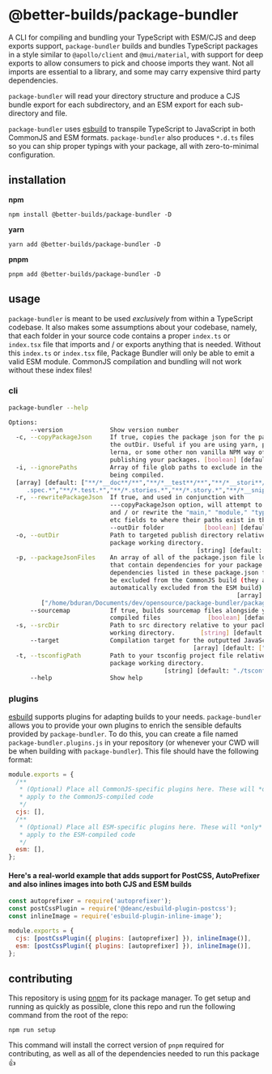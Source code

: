 # @better-builds/package-bundler

A CLI for compiling and bundling your TypeScript with ESM/CJS and deep exports support, `package-bundler` builds and bundles TypeScript packages in a style similar to `@apollo/client` and `@mui/material`, with support for deep exports to allow consumers to pick and choose imports they want. Not all imports are essential to a library, and some may carry expensive third party dependencies.

`package-bundler` will read your directory structure and produce a CJS bundle export for each subdirectory, and an ESM export for each
sub-directory and file.

`package-bundler` uses [esbuild](https://github.com/evanw/esbuild) to transpile TypeScript to JavaScript in both CommonJS and ESM formats. `package-bundler` also produces `*.d.ts` files so you can ship proper typings with your package, all with zero-to-minimal configuration.

## installation

**npm**

`npm install @better-builds/package-bundler -D`

**yarn**

`yarn add @better-builds/package-bundler -D`

**pnpm**

`pnpm add @better-builds/package-bundler -D`

## usage

`package-bundler` is meant to be used *exclusively* from within a TypeScript codebase. It also makes some assumptions about your codebase, namely, that each folder in your source code contains a proper `index.ts` or `index.tsx` file that imports and / or exports anything that is needed. Without this `index.ts` or `index.tsx` file, Package Bundler will only be able to emit a valid ESM module. CommonJS compilation and bundling will not work without these index files!

### cli

```bash
package-bundler --help

Options:
      --version             Show version number                        [boolean]
  -c, --copyPackageJson     If true, copies the package json for the package to
                            the outDir. Useful if you are using yarn, pnpm,
                            lerna, or some other non vanilla NPM way of
                            publishing your packages. [boolean] [default: false]
  -i, --ignorePaths         Array of file glob paths to exclude in the source(s)
                            being compiled.
  [array] [default: ["**/*__doc**/**","**/*__test**/**","**/*__stori**/**","**/*
     .spec.*","**/*.test.*","**/*.stories.*","**/*.story.*","**/*__snipp**/**"]]
  -r, --rewritePackageJson  If true, and used in conjunction with
                            ---copyPackageJson option, will attempt to inject
                            and / or rewrite the "main," "module," "typings,"
                            etc fields to where their paths exist in the
                            --outDir folder           [boolean] [default: false]
  -o, --outDir              Path to targeted publish directory relative to your
                            package working directory.
                                                    [string] [default: "./dist"]
  -p, --packageJsonFiles    An array of all of the package.json file locations
                            that contain dependencies for your package. The
                            dependencies listed in these package.json files will
                            be excluded from the CommonJS build (they are
                            automatically excluded from the ESM build).
                                                               [array] [default:
         ["/home/bduran/Documents/dev/opensource/package-bundler/package.json"]]
      --sourcemap           If true, builds sourcemap files alongside your
                            compiled files             [boolean] [default: true]
  -s, --srcDir              Path to src directory relative to your package
                            working directory.       [string] [default: "./src"]
      --target              Compilation target for the outputted JavaScript
                                                   [array] [default: ["es2018"]]
  -t, --tsconfigPath        Path to your tsconfig project file relative to your
                            package working directory.
                                           [string] [default: "./tsconfig.json"]
      --help                Show help                                  [boolean]
```

### plugins
[esbuild](https://esbuild.github.io/plugins/) supports plugins for adapting builds to your needs. `package-bundler` allows you to provide your own plugins to enrich the sensible defaults provided by `package-bundler`. To do this, you can create a file named `package-bundler.plugins.js` in your repository (or whenever your CWD will be when building with `package-bundler`). This file should have the following format:

```javascript
module.exports = {
  /**
   * (Optional) Place all CommonJS-specific plugins here. These will *only*
   * apply to the CommonJS-compiled code
   */
  cjs: [],
  /**
   * (Optional) Place all ESM-specific plugins here. These will *only*
   * apply to the ESM-compiled code
   */
  esm: [],
};
```

#### Here's a real-world example that adds support for PostCSS, AutoPrefixer and also inlines images into both CJS and ESM builds

```javascript
const autoprefixer = require('autoprefixer');
const postCssPlugin = require('@deanc/esbuild-plugin-postcss');
const inlineImage = require('esbuild-plugin-inline-image');

module.exports = {
  cjs: [postCssPlugin({ plugins: [autoprefixer] }), inlineImage()],
  esm: [postCssPlugin({ plugins: [autoprefixer] }), inlineImage()],
};
```


## contributing

This repository is using [pnpm](https://pnpm.io/) for its package manager. To get setup and running as quickly as possible, clone this repo and run the following command from the root of the repo:

`npm run setup`

This command will install the correct version of `pnpm` required for contributing, as well as all of the dependencies needed to run this package 👍
